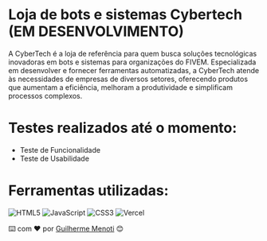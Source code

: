 # Loja de bots e sistemas Cybertech (EM DESENVOLVIMENTO)

A CyberTech é a loja de referência para quem busca soluções tecnológicas inovadoras em bots e sistemas para organizações do FIVEM. Especializada em desenvolver e fornecer ferramentas automatizadas, a CyberTech atende às necessidades de empresas de diversos setores, oferecendo produtos que aumentam a eficiência, melhoram a produtividade e simplificam processos complexos.

 
 # Testes realizados até o momento:
 - Teste de Funcionalidade
 - Teste de Usabilidade


 # Ferramentas utilizadas:
![HTML5](https://img.shields.io/badge/html5-%23E34F26.svg?style=for-the-badge&logo=html5&logoColor=white)
![JavaScript](https://img.shields.io/badge/javascript-%23323330.svg?style=for-the-badge&logo=javascript&logoColor=%23F7DF1E)
![CSS3](https://img.shields.io/badge/css3-%231572B6.svg?style=for-the-badge&logo=css3&logoColor=white)
![Vercel](https://img.shields.io/badge/vercel-%23000000.svg?style=for-the-badge&logo=vercel&logoColor=white)

⌨️ com ❤️ por [Guilherme Menoti](https://github.com/GuiMenoti) 😊

